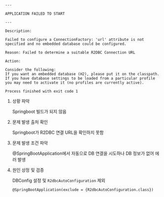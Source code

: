 ```
---

APPLICATION FAILED TO START

---

Description:

Failed to configure a ConnectionFactory: 'url' attribute is not specified and no embedded database could be configured.

Reason: Failed to determine a suitable R2DBC Connection URL

Action:

Consider the following:
If you want an embedded database (H2), please put it on the classpath.
If you have database settings to be loaded from a particular profile you may need to activate it (no profiles are currently active).

Process finished with exit code 1
```
1. 상황 파악
    
    Springboot 빌드가 되지 않음
    
2. 문제 발생 출처 확인
    
    Springboot가 R2DBC 연결 URL을 확인하지 못함
    
3. 문제 발생 조건 파악
    
    @SpringBootApplication에서 자동으로 DB 연결을 시도하나 DB 정보가 없어 에러 발생
    
4. 원인 상정 및 검증
    
    DBConfig 설정 및 `R2dbcAutoConfiguration` 제외
    
    `@SpringBootApplication(exclude = {R2dbcAutoConfiguration.class})`

